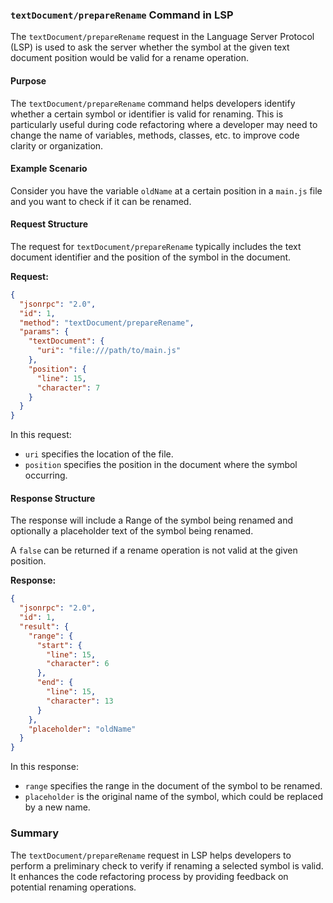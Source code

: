 ### `textDocument/prepareRename` Command in LSP

The `textDocument/prepareRename` request in the Language Server Protocol (LSP) is used to ask the server whether the symbol at the given text document position would be valid for a rename operation.

#### Purpose

The `textDocument/prepareRename` command helps developers identify whether a certain symbol or identifier is valid for renaming. This is particularly useful during code refactoring where a developer may need to change the name of variables, methods, classes, etc. to improve code clarity or organization.

#### Example Scenario

Consider you have the variable `oldName` at a certain position in a `main.js` file and you want to check if it can be renamed.

#### Request Structure

The request for `textDocument/prepareRename` typically includes the text document identifier and the position of the symbol in the document.

**Request:**

```json
{
  "jsonrpc": "2.0",
  "id": 1,
  "method": "textDocument/prepareRename",
  "params": {
    "textDocument": {
      "uri": "file:///path/to/main.js"
    },
    "position": {
      "line": 15,
      "character": 7
    }
  }
}
```

In this request:
- `uri` specifies the location of the file.
- `position` specifies the position in the document where the symbol occurring.

#### Response Structure

The response will include a Range of the symbol being renamed and optionally a placeholder text of the symbol being renamed.

A `false` can be returned if a rename operation is not valid at the given position.

**Response:**

```json
{
  "jsonrpc": "2.0",
  "id": 1,
  "result": {
    "range": {
      "start": {
        "line": 15,
        "character": 6
      },
      "end": {
        "line": 15,
        "character": 13
      }
    },
    "placeholder": "oldName"
  }
}
```

In this response:
- `range` specifies the range in the document of the symbol to be renamed.
- `placeholder` is the original name of the symbol, which could be replaced by a new name.

### Summary

The `textDocument/prepareRename` request in LSP helps developers to perform a preliminary check to verify if renaming a selected symbol is valid. It enhances the code refactoring process by providing feedback on potential renaming operations.
